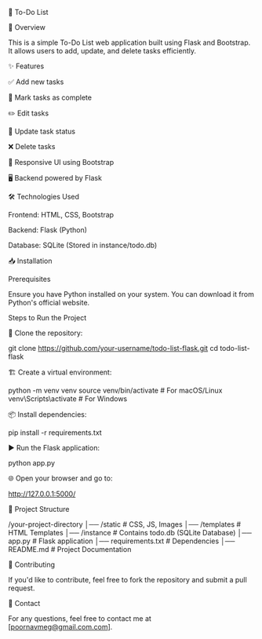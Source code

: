 📝 To-Do List

🚀 Overview

This is a simple To-Do List web application built using Flask and Bootstrap. It allows users to add, update, and delete tasks efficiently.

✨ Features

✅ Add new tasks

📌 Mark tasks as complete

✏️ Edit tasks

🔄 Update task status

❌ Delete tasks

🎨 Responsive UI using Bootstrap

🖥️ Backend powered by Flask

🛠️ Technologies Used

Frontend: HTML, CSS, Bootstrap

Backend: Flask (Python)

Database: SQLite (Stored in instance/todo.db)

📥 Installation

Prerequisites

Ensure you have Python installed on your system. You can download it from Python's official website.

Steps to Run the Project

🔽 Clone the repository:

git clone https://github.com/your-username/todo-list-flask.git
cd todo-list-flask

🏗️ Create a virtual environment:

python -m venv venv
source venv/bin/activate   # For macOS/Linux
venv\Scripts\activate      # For Windows

📦 Install dependencies:

pip install -r requirements.txt

▶️ Run the Flask application:

python app.py

🌐 Open your browser and go to:

http://127.0.0.1:5000/

📂 Project Structure

/your-project-directory
│── /static          # CSS, JS, Images
│── /templates       # HTML Templates
│── /instance        # Contains todo.db (SQLite Database)
│── app.py          # Flask application
│── requirements.txt # Dependencies
│── README.md       # Project Documentation

🤝 Contributing

If you'd like to contribute, feel free to fork the repository and submit a pull request.

📧 Contact

For any questions, feel free to contact me at [poornavmeg@gmail.com.com].

